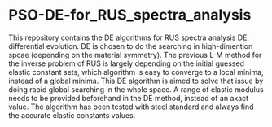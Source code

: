 # PSO-DE-for_RUS_spectra_analysis
This repository contains the DE algorithms for RUS spectra analysis 
DE:  differential evolution. DE is chosen to do the searching in high-dimention spcae (depending on the material symmetry). The previous L-M method for the inverse problem of RUS is largely depending on the initial guessed elastic constant sets, which algorithm is easy to converge to a local minima, instead of a global minima. This DE algorithm is aimed to solve that issue by doing rapid global searching in the whole space. A range of elastic modulus needs to be provided beforehand in the DE method, instead of an axact value. The algorithm has been tested with steel standard and always find the accurate elastic constants values.
